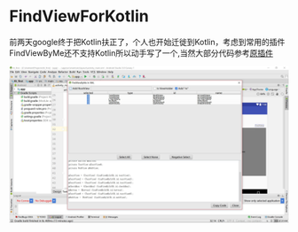 # FindViewForKotlin
前两天google终于把Kotlin扶正了，个人也开始迁徙到Kotlin，考虑到常用的插件FindViewByMe还不支持Kotlin所以动手写了一个,当然大部分代码参考[原插件](https://github.com/laobie/FindViewByMe)<br/>

![image](https://github.com/jinbolx/FindViewForKotlin/blob/master/pic/picture1.JPG)
